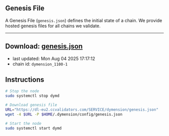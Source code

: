 ## Genesis File
A Genesis File (`genesis.json`) defines the initial state of a chain. We provide hosted genesis files for all chains we validate.

---
**Download: [genesis.json](https://dl-eu2.ccvalidators.com/SERVICE/dymension/genesis.json)**
---

- last updated: Mon Aug 04 2025 17:17:12
- chain id: `dymension_1100-1`

## Instructions
```sh
# Stop the node
sudo systemctl stop dymd

# Download genesis file
URL="https://dl-eu2.ccvalidators.com/SERVICE/dymension/genesis.json"
wget -4 $URL -P $HOME/.dymension/config/genesis.json

# Start the node
sudo systemctl start dymd
```
